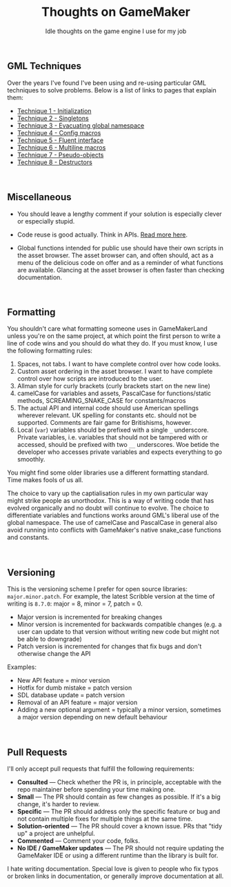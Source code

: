 <h1 align="center">Thoughts on GameMaker</h1>

<p align="center">Idle thoughts on the game engine I use for my job</p>

&nbsp;

## GML Techniques

Over the years I've found I've been using and re-using particular GML techniques to solve problems. Below is a list of links to pages that explain them:

- [Technique 1 - Initialization](technique-1-initialization.md)
- [Technique 2 - Singletons](technique-2-singletons.md)
- [Technique 3 - Evacuating global namespace](technique-3-evacuation.md)
- [Technique 4 - Config macros](technique-4-config-macros.md)
- [Technique 5 - Fluent interface](technique-5-fluent.md)
- [Technique 6 - Multiline macros](technique-6-multiline.md)
- [Technique 7 - Pseudo-objects](technique-7-pseudo-objects.md)
- [Technique 8 - Destructors](technique-8-destructors.md)

&nbsp;

## Miscellaneous

- You should leave a lengthy comment if your solution is especially clever or especially stupid.

- Code reuse is good actually. Think in APIs. [Read more here](code-reuse.md).

- Global functions intended for public use should have their own scripts in the asset browser. The asset browser can, and often should, act as a menu of the delicious code on offer and as a reminder of what functions are available. Glancing at the asset browser is often faster than checking documentation.

&nbsp;

## Formatting

You shouldn't care what formatting someone uses in GameMakerLand unless you're on the same project, at which point the first person to write a line of code wins and you should do what they do. If you must know, I use the following formatting rules:

1. Spaces, not tabs. I want to have complete control over how code looks.
2. Custom asset ordering in the asset browser. I want to have complete control over how scripts are introduced to the user.
3. Allman style for curly brackets (curly brackets start on the new line)
4. camelCase for variables and assets, PascalCase for functions/static methods, SCREAMING_SNAKE_CASE for constants/macros
5. The actual API and internal code should use American spellings wherever relevant. UK spelling for constants etc. should not be supported. Comments are fair game for Britishisms, however.
6. Local (`var`) variables should be prefixed with a single `_` underscore. Private variables, i.e. variables that should not be tampered with or accessed, should be prefixed with two `__` underscores. Woe betide the developer who accesses private variables and expects everything to go smoothly.

You might find some older libraries use a different formatting standard. Time makes fools of us all.

The choice to vary up the captialisation rules in my own particular way might strike people as unorthodox. This is a way of writing code that has evolved organically and no doubt will continue to evolve. The choice to differentiate variables and functions works around GML's liberal use of the global namespace. The use of camelCase and PascalCase in general also avoid running into conflicts with GameMaker's native snake_case functions and constants.

&nbsp;

## Versioning

This is the versioning scheme I prefer for open source libraries: `major.minor.patch`. For example, the latest Scribble version at the time of writing is `8.7.0`: major = 8, minor = 7, patch = 0.

- Major version is incremented for breaking changes
- Minor version is incremented for backwards compatible changes (e.g. a user can update to that version without writing new code but might not be able to downgrade)
- Patch version is incremented for changes that fix bugs and don't otherwise change the API

Examples:

- New API feature = minor version
- Hotfix for dumb mistake = patch version
- SDL database update = patch version
- Removal of an API feature = major version
- Adding a new optional argument = typically a minor version, sometimes a major version depending on new default behaviour

&nbsp;

## Pull Requests

I'll only accept pull requests that fulfill the following requirements:

- **Consulted** — Check whether the PR is, in principle, acceptable with the repo maintainer before spending your time making one.
- **Small** — The PR should contain as few changes as possible. If it's a big change, it's harder to review.
- **Specific** — The PR should address only the specific feature or bug and not contain multiple fixes for multiple things at the same time.
- **Solution-oriented** — The PR should cover a known issue. PRs that "tidy up" a project are unhelpful.
- **Commented** — Comment your code, folks.
- **No IDE / GameMaker updates** — The PR should not require updating the GameMaker IDE or using a different runtime than the library is built for.

I hate writing documentation. Special love is given to people who fix typos or broken links in documentation, or generally improve documentation at all.
